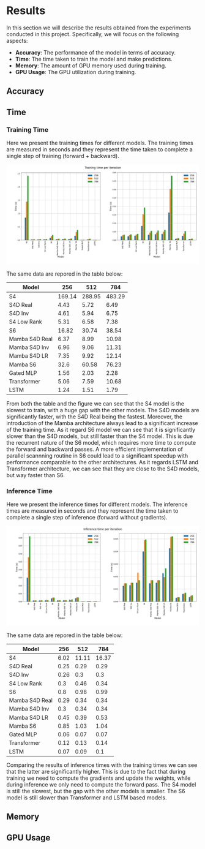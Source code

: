 # Results

In this section we will describe the results obtained from the experiments conducted in this project. Specifically, we will focus on the following aspects:

- **Accuracy**: The performance of the model in terms of accuracy.
- **Time**: The time taken to train the model and make predictions.
- **Memory**: The amount of GPU memory used during training.
- **GPU Usage**: The GPU utilization during training.

## Accuracy



## Time

### Training Time
Here we present the training times for different models. The training times are measured in seconds and they represent the time taken to complete a single step of training (forward + backward).

![Times](./img/training_times.png)

The same data are repored in the table below:

| Model          | 256    | 512    | 784    |
|----------------|--------|--------|--------|
| S4             | 169.14 | 288.95 | 483.29 |
| S4D Real       | 4.43   | 5.72   | 6.49   |
| S4D Inv        | 4.61   | 5.94   | 6.75   |
| S4 Low Rank    | 5.31   | 6.58   | 7.38   |
| S6             | 16.82  | 30.74  | 38.54  |
| Mamba S4D Real | 6.37   | 8.99   | 10.98  |
| Mamba S4D Inv  | 6.96   | 9.06   | 11.31  |
| Mamba S4D LR   | 7.35   | 9.92   | 12.14  |
| Mamba S6       | 32.6   | 60.58  | 76.23  |
| Gated MLP      | 1.56   | 2.03   | 2.28   |
| Transformer    | 5.06   | 7.59   | 10.68  |
| LSTM           | 1.24   | 1.51   | 1.79   |

From both the table and the figure we can see that the S4 model is the slowest to train, with a huge gap with the other models. The S4D models are significantly faster, with the S4D Real being the fastest. Moreover, the introduction of the Mamba architecture always lead to a significant increase of the training time. As it regard S6 model we can see that it is significantly slower than the S4D models, but still faster than the S4 model. This is due the recurrent nature of the S6 model, which requires more time to compute the forward and backward passes. A more efficient implementation of parallel scannning routine in S6 could lead to a significant speedup with performance comparable to the other architectures. As it regards LSTM and Transformer architecture, we can see that they are close to the S4D models, but way faster than S6. 

### Inference Time

Here we present the inference times for different models. The inference times are measured in seconds and they represent the time taken to complete a single step of inference (forward without gradients).

![Inference Times](./img/inference_times.png)

The same data are repored in the table below:

| Model          | 256  | 512   | 784   |
|----------------|------|-------|-------|
| S4             | 6.02 | 11.11 | 16.37 |
| S4D Real       | 0.25 | 0.29  | 0.29  |
| S4D Inv        | 0.26 | 0.3   | 0.3   |
| S4 Low Rank    | 0.3  | 0.46  | 0.34  |
| S6             | 0.8  | 0.98  | 0.99  |
| Mamba S4D Real | 0.29 | 0.34  | 0.34  |
| Mamba S4D Inv  | 0.3  | 0.34  | 0.34  |
| Mamba S4D LR   | 0.45 | 0.39  | 0.53  |
| Mamba S6       | 0.85 | 1.03  | 1.04  |
| Gated MLP      | 0.06 | 0.07  | 0.07  |
| Transformer    | 0.12 | 0.13  | 0.14  |
| LSTM           | 0.07 | 0.09  | 0.1   |

Comparing the results of inference times with the training times we can see that the latter are significantly higher. This is due to the fact that during training we need to compute the gradients and update the weights, while during inference we only need to compute the forward pass. The S4 model is still the slowest, but the gap with the other models is smaller. The S6 model is still slower than Transformer and LSTM based models.

## Memory



## GPU Usage
